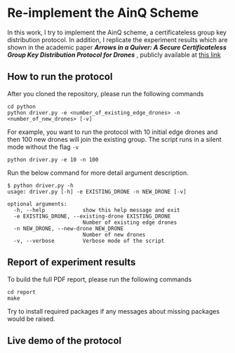 # Re-implement the AinQ Scheme
In this work, I try to implement the AinQ scheme, a certificateless group key distribution protocol.
In addition, I replicate the experiment results which are shown in the academic paper
_**Arrows in a Quiver: A Secure Certificateless Group Key Distribution Protocol for Drones**_
, publicly available at [this link](https://eprint.iacr.org/2021/1372.pdf)

## How to run the protocol
After you cloned the repository, please run the following commands
```
cd python
python driver.py -e <number_of_existing_edge_drones> -n <number_of_new_drones> [-v]
```

For example, you want to run the protocol with 10 initial edge drones and then 100 new
drones will join the existing group. The script runs in a silent mode without the flag `-v`
```
python driver.py -e 10 -n 100
```

Run the below command for more detail argument description.
```
$ python driver.py -h
usage: driver.py [-h] -e EXISTING_DRONE -n NEW_DRONE [-v]

optional arguments:
  -h, --help            show this help message and exit
  -e EXISTING_DRONE, --existing-drone EXISTING_DRONE
                        Number of existing edge drones
  -n NEW_DRONE, --new-drone NEW_DRONE
                        Number of new drones
  -v, --verbose         Verbose mode of the script
```

## Report of experiment results
To build the full PDF report, please run the following commands
```
cd report
make
```

Try to install required packages if any messages about missing packages would be raised.

## Live demo of the protocol